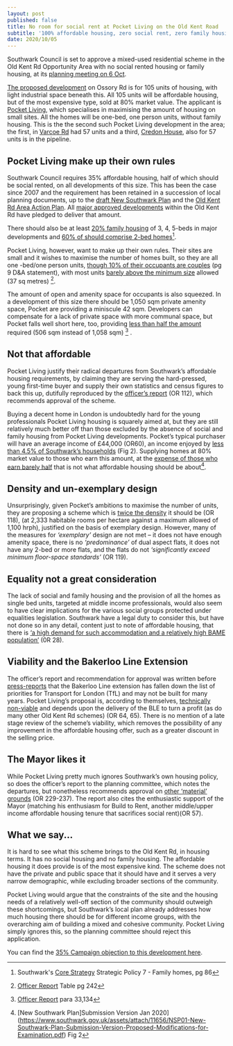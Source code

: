 ```yaml
---
layout: post
published: false
title: No room for social rent at Pocket Living on the Old Kent Road
subtitle: '100% affordable housing, zero social rent, zero family housing'
date: 2020/10/05
---
```

Southwark Council is set to approve a mixed-used residential scheme in the Old Kent Rd Opportunity Area with no social rented housing or family housing, at its [planning meeting on 6 Oct](http://moderngov.southwark.gov.uk/ieListDocuments.aspx?CId=119&MId=6678&Ver=4).

[The proposed development](https://planning.southwark.gov.uk/online-applications/applicationDetails.do?activeTab=documents&keyVal=Q3J511KB03Q00) on Ossory Rd is for 105 units of housing, with light industrial space beneath this.  All 105 units will be affordable housing, but of the most expensive type, sold at 80% market value.  The applicant is [Pocket Living](https://www.pocketliving.com/), which specialises in maximising the amount of housing on small sites.  All the homes will be one-bed, one person units, without family housing.  This is the  the second such Pocket Living development in the area; the first, in [Varcoe Rd](https://planning.southwark.gov.uk/online-applications/applicationDetails.do?keyVal=ZZZV0WKBWR623&activeTab=summary) had 57 units and a third, [Credon House](https://planning.southwark.gov.uk/online-applications/applicationDetails.do?activeTab=documents&keyVal=Q2TJM2KBKZ000), also for 57 units is in the pipeline.

## Pocket Living make up their own rules

Southwark Council requires 35% affordable housing, half of which should be social rented, on all developments of this size.  This has been the case since 2007 and the requirement has been retained in a succession of local planning documents, up to the [draft New Southwark Plan](https://www.southwark.gov.uk/planning-and-building-control/planning-policy-and-transport-policy/new-southwark-plan) and the [Old Kent Rd Area Action Plan](https://www.southwark.gov.uk/planning-and-building-control/planning-policy-and-transport-policy/development-plan/area-action-plans-section/old-kent-road-aap).  All [major approved developments](https://oldkentroad.org.uk/keydevelopments) within the Old Kent Rd have pledged to deliver that amount.

There should also be at least [20% family housing](https://www.southwark.gov.uk/assets/attach/1675/1.0.2-DL-Core_Strategy_2011.pdf) of 3, 4, 5-beds in major developments and [60% of should comprise 2-bed homes](https://www.southwark.gov.uk/assets/attach/1675/1.0.2-DL-Core_Strategy_2011.pdf)[^1].

Pocket Living, however, want to make up their own rules.  Their sites are small and it wishes to maximise the number of homes built, so they are all one -bed/one person units, [though 10% of their occupants are couples](https://planning.southwark.gov.uk/online-applications/files/49DC49BD88B13B7B1434CD39C64C23BC/pdf/20_AP_0009-DESIGN_AND_ACCESS_STATEMENT_PART_1-830493.pdf) (pg 9 D&A statement), with most units [barely above the minimum size](http://moderngov.southwark.gov.uk/documents/s90901/Report%202-10%20OSSORY%20ROAD%20LONDON%20SE1%205PA.pdf) allowed (37 sq metres) [^2].

The amount of open and amenity space for occupants is also squeezed.  In a development of this size there should be 1,050 sqm private amenity space, Pocket are providing a miniscule 42 sqm.  Developers can compensate for a lack of private space with more communal space, but Pocket falls well short here, too, providing [less than half the amount](http://moderngov.southwark.gov.uk/documents/s90901/Report%202-10%20OSSORY%20ROAD%20LONDON%20SE1%205PA.pdf) required (506 sqm instead of 1,058 sqm) [^3] .

## Not that affordable

Pocket Living justify their radical departures from Southwark’s affordable housing requirements, by claiming they are serving the hard-pressed, young first-time buyer and supply their own statistics and census figures to back this up, dutifully reproduced by the [officer’s report](http://moderngov.southwark.gov.uk/documents/s90901/Report%202-10%20OSSORY%20ROAD%20LONDON%20SE1%205PA.pdf) (OR 112), which recommends approval of the scheme.

Buying a decent home in London is undoubtedly hard for the young professionals Pocket Living housing is squarely aimed at, but they are still relatively much better off than those excluded by the absence of social and family housing from Pocket Living developments.  Pocket’s typical purchaser will have an average income of £44,000 (OR60), an income enjoyed by [less than 4.5% of Southwark’s households](https://www.southwark.gov.uk/assets/attach/11656/NSP01-New-Southwark-Plan-Submission-Version-Proposed-Modifications-for-Examination.pdf) (Fig 2).   Supplying homes at 80% market value to those who earn this amount, at the [expense of those who earn barely half](https://www.southwark.gov.uk/assets/attach/11656/NSP01-New-Southwark-Plan-Submission-Version-Proposed-Modifications-for-Examination.pdf) that  is not what affordable housing should be about[^4].

## Density and un-exemplary design

Unsurprisingly, given Pocket’s ambitions to maximise the number of units, they are proposing a scheme which is [twice the density](http://moderngov.southwark.gov.uk/documents/s90901/Report%202-10%20OSSORY%20ROAD%20LONDON%20SE1%205PA.pdf) it should be (OR 118), (at 2,333 habitable rooms per hectare against a maximum allowed of 1,100 hrph), justified on the basis of exemplary design.  However, many of the measures for _‘exemplary’_ design are not met – it does not have enough amenity space, there is no _‘predominance’_ of dual aspect flats, it does not have any 2-bed or more flats, and the flats do not _‘significantly exceed minimum floor-space standards’_ (OR 119).

## Equality not a great consideration

The lack of social and family housing and the provision of all the homes as single bed units, targeted at middle income professionals, would also seem to have clear implications for the various social groups protected under equalities legislation.  Southwark have a legal duty to consider this, but have not done so in any detail, content just to note of affordable housing, that there is [‘a high demand for such accommodation and a relatively high BAME population’](http://moderngov.southwark.gov.uk/documents/s90901/Report%202-10%20OSSORY%20ROAD%20LONDON%20SE1%205PA.pdf) (0R 28).

## Viability and the Bakerloo Line Extension

The officer’s report and recommendation for approval was written before [press-reports](https://www.london-se1.co.uk/news/view/10413) that the Bakerloo Line extension has fallen down the list of priorities for Transport for London (TfL) and may not be built for many years.  Pocket Living’s proposal is, according to themselves, [technically non-viable](http://moderngov.southwark.gov.uk/documents/s90901/Report%202-10%20OSSORY%20ROAD%20LONDON%20SE1%205PA.pdf) and depends upon the delivery of the BLE to turn a profit (as do many other Old Kent Rd schemes) (OR 64, 65). There is no mention of a late stage review of the scheme’s viability, which removes the possibility of any improvement in the affordable housing offer, such as a greater discount in the selling price.


## The Mayor likes it

While Pocket Living pretty much ignores Southwark’s own housing policy, so does the officer’s report to the planning committee, which notes the departures, but nonetheless recommends approval on [other ‘material’ grounds](http://moderngov.southwark.gov.uk/documents/s90901/Report%202-10%20OSSORY%20ROAD%20LONDON%20SE1%205PA.pdf) (OR 229-237).  The report also cites the enthusiastic support of the Mayor (matching his enthusiasm for Build to Rent, another middle/upper income affordable housing tenure that sacrifices social rent)(OR 57).

## What we say...

It is hard to see what this scheme brings to the Old Kent Rd, in housing terms.  It has no social housing and no family housing.  The affordable housing it does provide is of the most expensive kind.  The scheme does not have the private and public space that it should have and it serves a very narrow demographic, while excluding broader sections of the community.

Pocket Living would argue that the constraints of the site and the housing needs of a relatively well-off section of the community should outweigh these shortcomings, but Southwark’s local plan already addresses how much housing there should be for different income groups, with the overarching aim of building a mixed and cohesive community.  Pocket Living simply ignores this, so the planning committee should reject this application.

You can find the [35% Campaign objection to this development here](https://planning.southwark.gov.uk/online-applications/files/8DAB57C1FA7189E58CEE5EE07D530A78/pdf/20_AP_0009-OBJECTS-937661.pdf).

  [^1]: Southwark's [Core Strategy](https://www.southwark.gov.uk/assets/attach/1675/1.0.2-DL-Core_Strategy_2011.pdf) Strategic Policy 7 - Family homes, pg 86
  
  [^2]: [Officer Report](http://moderngov.southwark.gov.uk/documents/s90901/Report%202-10%20OSSORY%20ROAD%20LONDON%20SE1%205PA.pdf) Table pg 242
  
  [^3]: [Officer Report](http://moderngov.southwark.gov.uk/documents/s90901/Report%202-10%20OSSORY%20ROAD%20LONDON%20SE1%205PA.pdf) para 33,134
  
  [^4]: [New Southwark Plan]Submission Version Jan 2020](https://www.southwark.gov.uk/assets/attach/11656/NSP01-New-Southwark-Plan-Submission-Version-Proposed-Modifications-for-Examination.pdf) Fig 2
  
  
